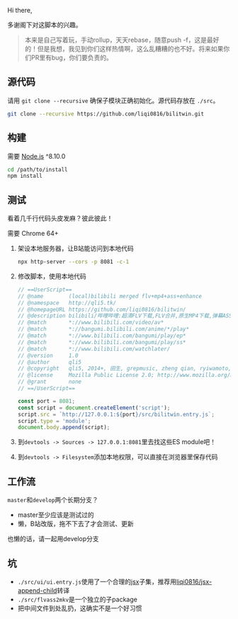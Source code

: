 Hi there,

多谢阁下对这脚本的兴趣。

> 本来是自己写着玩，手动rollup，天天rebase，随意push -f，这是最好的！但是我想，我见到你们这样热情啊，这么乱糟糟的也不好。将来如果你们PR里有bug，你们要负责的。

## 源代码
请用 `git clone --recursive` 确保子模块正确初始化。源代码存放在 `./src`。

```bash
git clone --recursive https://github.com/liqi0816/bilitwin.git
```

## 构建
需要 [Node.js](https://nodejs.org) ^8.10.0

```bash
cd /path/to/install
npm install
```

## 测试
看着几千行代码头皮发麻？彼此彼此！

需要 Chrome 64+

1. 架设本地服务器，让B站能访问到本地代码

   ```bash
   npx http-server --cors -p 8081 -c-1
   ```

2. 修改脚本，使用本地代码

   ```javascript
   // ==UserScript==
   // @name        (local)bilibili merged flv+mp4+ass+enhance
   // @namespace   http://qli5.tk/
   // @homepageURL https://github.com/liqi0816/bilitwin/
   // @description bilibili/哔哩哔哩:超清FLV下载,FLV合并,原生MP4下载,弹幕ASS下载,AAC音频下载,MKV打包,播放体验增强,原生appsecret,不借助其他网站
   // @match       *://www.bilibili.com/video/av*
   // @match       *://bangumi.bilibili.com/anime/*/play*
   // @match       *://www.bilibili.com/bangumi/play/ep*
   // @match       *://www.bilibili.com/bangumi/play/ss*
   // @match       *://www.bilibili.com/watchlater/
   // @version     1.0
   // @author      qli5
   // @copyright   qli5, 2014+, 田生, grepmusic, zheng qian, ryiwamoto, xmader
   // @license     Mozilla Public License 2.0; http://www.mozilla.org/MPL/2.0/
   // @grant       none
   // ==/UserScript==

   const port = 8081;
   const script = document.createElement('script');
   script.src = `http://127.0.0.1:${port}/src/bilitwin.entry.js`;
   script.type = 'module';
   document.body.append(script);
   ```
   
3. 到`devtools -> Sources -> 127.0.0.1:8081`里去找这些ES module吧！

4. 到`devtools -> Filesystem`添加本地权限，可以直接在浏览器里保存代码

## 工作流
`master`和`develop`两个长期分支？

  * master至少应该是测试过的
  * 懒，B站改版，拖不下去了才会测试、更新

也懒的话，请一起用develop分支

## 坑

* `./src/ui/ui.entry.js`使用了一个合理的[jsx](https://github.com/facebook/jsx)子集，推荐用[liqi0816/jsx-append-child](https://github.com/liqi0816/jsx-append-child)转译
* `./src/flvass2mkv`是一个独立的子package
* 把中间文件到处乱扔，这确实不是一个好习惯
